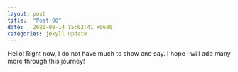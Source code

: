 ```yaml
---
layout: post
title:  "Post 00"
date:   2020-08-14 15:02:41 +0600
categories: jekyll update
---
```

Hello!
Right now, I do not have much to show and say. I hope I will add many more through this journey!
